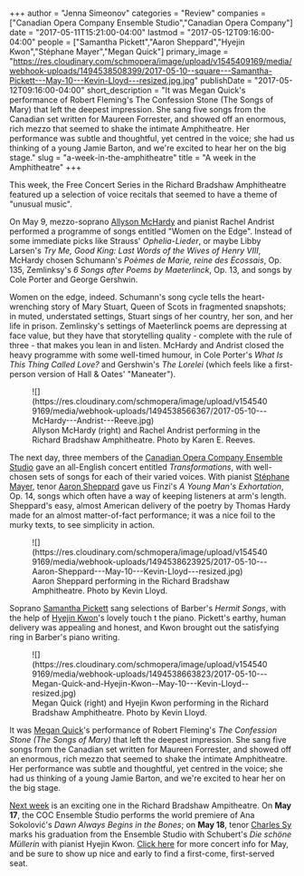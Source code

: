 +++
author = "Jenna Simeonov"
categories = "Review"
companies = ["Canadian Opera Company Ensemble Studio","Canadian Opera Company"]
date = "2017-05-11T15:21:00-04:00"
lastmod = "2017-05-12T09:16:00-04:00"
people = ["Samantha Pickett","Aaron Sheppard","Hyejin Kwon","Stéphane Mayer","Megan Quick"]
primary_image = "https://res.cloudinary.com/schmopera/image/upload/v1545409169/media/webhook-uploads/1494538508399/2017-05-10--square---Samantha-Pickett---May-10---Kevin-Lloyd---resized.jpg.jpg"
publishDate = "2017-05-12T09:16:00-04:00"
short_description = "It was Megan Quick&#039;s performance of Robert Fleming&#039;s The Confession Stone (The Songs of Mary) that left the deepest impression. She sang five songs from the Canadian set written for Maureen Forrester, and showed off an enormous, rich mezzo that seemed to shake the intimate Amphitheatre. Her performance was subtle and thoughtful, yet centred in the voice; she had us thinking of a young Jamie Barton, and we&#039;re excited to hear her on the big stage."
slug = "a-week-in-the-amphitheatre"
title = "A week in the Amphitheatre"
+++

This week, the Free Concert Series in the Richard Bradshaw Amphitheatre featured up a selection of voice recitals that seemed to have a theme of "unusual music". 

On May 9, mezzo-soprano [Allyson McHardy](/scene/people/allyson-mchardy/) and pianist Rachel Andrist performed a programme of songs entitled "Women on the Edge". Instead of some immediate picks like Strauss' *Ophelia-Lieder*, or maybe Libby Larsen's *Try Me, Good King: Last Words of the Wives of Henry VIII*, McHardy chosen Schumann's *Poèmes de Marie, reine des Écossais*, Op. 135, Zemlinksy's *6 Songs after Poems by Maeterlinck*, Op. 13, and songs by Cole Porter and George Gershwin.

Women on the edge, indeed. Schumann's song cycle tells the heart-wrenching story of Mary Stuart, Queen of Scots in fragmented snapshots; in muted, understated settings, Stuart sings of her country, her son, and her life in prison. Zemlinsky's settings of Maeterlinck poems are depressing at face value, but they have that storytelling quality - complete with the rule of three - that makes you lean in and listen. McHardy and Andrist closed the heavy programme with some well-timed humour, in Cole Porter's *What Is This Thing Called Love?* and Gershwin's *The Lorelei* (which feels like a first-person version of Hall & Oates' "Maneater").

<figure data-type="image">
![](https://res.cloudinary.com/schmopera/image/upload/v1545409169/media/webhook-uploads/1494538566367/2017-05-10---McHardy---Andrist---Reeve.jpg)
<figcaption>Allyson McHardy (right) and Rachel Andrist performing in the Richard Bradshaw Amphitheatre. Photo by Karen E. Reeves.</figcaption>
</figure>

The next day, three members of the [Canadian Opera Company Ensemble Studio](/scene/companies/canadian-opera-company-ensemble-studio/) gave an all-English concert entitled *Transformations*, with well-chosen sets of songs for each of their varied voices. With pianist [Stéphane Mayer](/scene/people/stephane-mayer/), tenor [Aaron Sheppard](/scene/people/aaron-sheppard/) gave us Finzi's *A Young Man's Exhortation*, Op. 14, songs which often have a way of keeping listeners at arm's length. Sheppard's easy, almost American delivery of the poetry by Thomas Hardy made for an almost matter-of-fact performance; it was a nice foil to the murky texts, to see simplicity in action.

<figure data-type="image">
![](https://res.cloudinary.com/schmopera/image/upload/v1545409169/media/webhook-uploads/1494538623925/2017-05-10---Aaron-Sheppard---May-10---Kevin-Lloyd---resized.jpg)
<figcaption>Aaron Sheppard performing in the Richard Bradshaw Amphitheatre. Photo by Kevin Lloyd.</figcaption>
</figure>

Soprano [Samantha Pickett](/spotlight-on-samantha-pickett/) sang selections of Barber's *Hermit Songs*, with the help of [Hyejin Kwon](/scene/people/hyejin-kwon/)'s lovely touch t the piano. Pickett's earthy, human delivery was appealing and honest, and Kwon brought out the satisfying ring in Barber's piano writing.

<figure data-type="image">
![](https://res.cloudinary.com/schmopera/image/upload/v1545409169/media/webhook-uploads/1494538663823/2017-05-10---Megan-Quick-and-Hyejin-Kwon--May-10---Kevin-Lloyd--resized.jpg)
<figcaption>Megan Quick (right) and Hyejin Kwon performing in the Richard Bradshaw Amphitheatre. Photo by Kevin Lloyd.</figcaption>
</figure>

It was [Megan Quick](/scene/people/megan-quick/)'s performance of Robert Fleming's *The Confession Stone (The Songs of Mary)* that left the deepest impression. She sang five songs from the Canadian set written for Maureen Forrester, and showed off an enormous, rich mezzo that seemed to shake the intimate Amphitheatre. Her performance was subtle and thoughtful, yet centred in the voice; she had us thinking of a young Jamie Barton, and we're excited to hear her on the big stage.

[Next week](http://www.coc.ca/PerformancesAndTickets/FreeConcertSeries/May.aspx) is an exciting one in the Richard Bradshaw Ampitheatre. On **May 17**, the COC Ensemble Studio performs the world premiere of Ana Sokolović's *Dawn Always Begins in the Bones*; on **May 18**, tenor [Charles Sy](/scene/people/charles-sy/) marks his graduation from the Ensemble Studio with Schubert's *Die schöne Müllerin* with pianist Hyejin Kwon. [Click here](http://www.coc.ca/PerformancesAndTickets/FreeConcertSeries/May.aspx) for more concert info for May, and be sure to show up nice and early to find a first-come, first-served seat.
